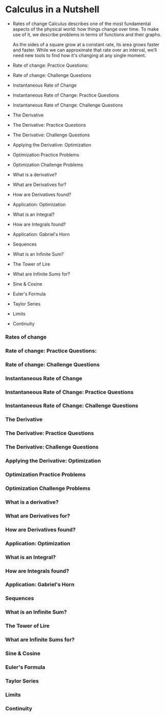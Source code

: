 # Calculus in a Nutshell

- Rates of change
  Calculus describes one of the most fundamental aspects of the physical world: how things change over time. To make use of it, we describe problems in terms of functions and their graphs.

  As the sides of a square grow at a constant rate, its area grows faster and faster. While we can approximate that rate over an interval, we’ll need new tools to find how it's changing at any single moment.

- Rate of change: Practice Questions:
- Rate of change: Challenge Questions
- Instantaneous Rate of Change
- Instantaneous Rate of Change: Practice Questions
- Instantaneous Rate of Change: Challenge Questions
- The Derivative
- The Derivative: Practice Questions
- The Derivative: Challenge Questions
- Applying the Derivative: Optimization
- Optimization Practice Problems
- Optimization Challenge Problems
- What is a derivative?
- What are Derivatives for?
- How are Derivatives found?
- Application: Optimization
- What is an Integral?
- How are Integrals found?
- Application: Gabriel's Horn
- Sequences
- What is an Infinite Sum?
- The Tower of Lire
- What are Infinite Sums for?
- Sine & Cosine
- Euler's Formula
- Taylor Series
- Limits
- Continuity

### Rates of change

### Rate of change: Practice Questions:

### Rate of change: Challenge Questions

### Instantaneous Rate of Change

### Instantaneous Rate of Change: Practice Questions

### Instantaneous Rate of Change: Challenge Questions

### The Derivative

### The Derivative: Practice Questions

### The Derivative: Challenge Questions

### Applying the Derivative: Optimization

### Optimization Practice Problems

### Optimization Challenge Problems

### What is a derivative?

### What are Derivatives for?

### How are Derivatives found?

### Application: Optimization

### What is an Integral?

### How are Integrals found?

### Application: Gabriel's Horn

### Sequences

### What is an Infinite Sum?

### The Tower of Lire

### What are Infinite Sums for?

### Sine & Cosine

### Euler's Formula

### Taylor Series

### Limits

### Continuity
